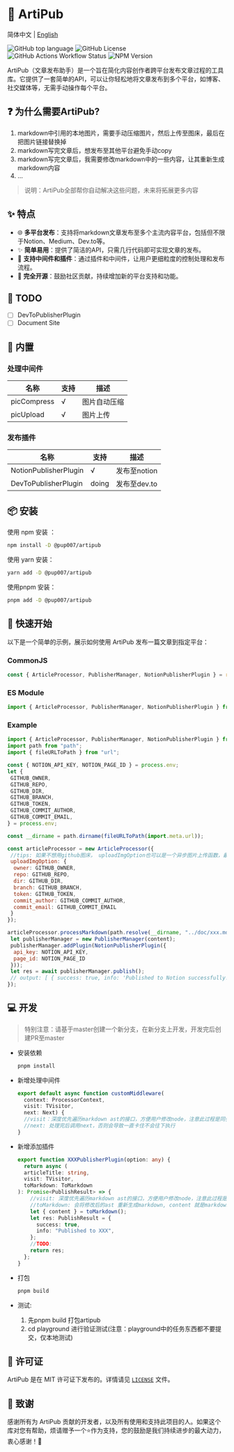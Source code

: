 # 🎉 ArtiPub
简体中文 | [English](./README.md)

![GitHub top language](https://img.shields.io/github/languages/top/Pup007/artipub)
![GitHub License](https://img.shields.io/github/license/Pup007/artipub)
![GitHub Actions Workflow Status](https://img.shields.io/github/actions/workflow/status/Pup007/artipub/release.yml)
![NPM Version](https://img.shields.io/npm/v/%40pup007%2Fartipub)

ArtiPub（文章发布助手）是一个旨在简化内容创作者跨平台发布文章过程的工具库。它提供了一套简单的API，可以让你轻松地将文章发布到多个平台，如博客、社交媒体等，无需手动操作每个平台。

## ❓ 为什么需要ArtiPub?
1. markdown中引用的本地图片，需要手动压缩图片，然后上传至图床，最后在把图片链接替换掉
2. markdown写完文章后，想发布至其他平台避免手动copy
3. markdown写完文章后，我需要修改markdown中的一些内容，让其重新生成markdown内容
4. ...

> 说明：ArtiPub全部帮你自动解决这些问题，未来将拓展更多内容

## ✨ 特点

- 🌐 **多平台发布**：支持将markdown文章发布至多个主流内容平台，包括但不限于Notion、Medium、Dev.to等。
- ✨ **简单易用**：提供了简洁的API，只需几行代码即可实现文章的发布。
- 🔌 **支持中间件和插件**：通过插件和中间件，让用户更细粒度的控制处理和发布流程。
- 📖 **完全开源**：鼓励社区贡献，持续增加新的平台支持和功能。

## 📌 TODO
- [ ] DevToPublisherPlugin
- [ ] Document Site

## 🔧 内置

### 处理中间件
|名称|支持|描述|
|--|--|--|
|picCompress|√|图片自动压缩|
|picUpload|√|图片上传|

### 发布插件
|名称|支持|描述|
|--|--|--|
|NotionPublisherPlugin|√|发布至notion|
|DevToPublisherPlugin|doing|发布至dev.to|


## 📦 安装

使用 npm 安装 ：

```bash
npm install -D @pup007/artipub
```

使用 yarn 安装：

```bash
yarn add -D @pup007/artipub
```

使用pnpm 安装：

```bash
pnpm add -D @pup007/artipub
```

## 🚀 快速开始

以下是一个简单的示例，展示如何使用 ArtiPub 发布一篇文章到指定平台：

### CommonJS 

```javascript
const { ArticleProcessor, PublisherManager, NotionPublisherPlugin } = require('@pup007/artipub');
```

### ES Module 

```javascript
import { ArticleProcessor, PublisherManager, NotionPublisherPlugin } from "@pup007/artipub"
```

### Example

```js
import { ArticleProcessor, PublisherManager, NotionPublisherPlugin } from "@pup007/artipub"
import path from "path";
import { fileURLToPath } from "url";

const { NOTION_API_KEY, NOTION_PAGE_ID } = process.env;
let {
 GITHUB_OWNER,
 GITHUB_REPO,
 GITHUB_DIR,
 GITHUB_BRANCH,
 GITHUB_TOKEN,
 GITHUB_COMMIT_AUTHOR,
 GITHUB_COMMIT_EMAIL,
} = process.env;

const __dirname = path.dirname(fileURLToPath(import.meta.url));

const articleProcessor = new ArticleProcessor({
 //tips: 如果不想用github图床， uploadImgOption也可以是一个异步图片上传函数，最后返回上传后的图片url也可以
 uploadImgOption: {
  owner: GITHUB_OWNER,
  repo: GITHUB_REPO,
  dir: GITHUB_DIR,
  branch: GITHUB_BRANCH,
  token: GITHUB_TOKEN,
  commit_author: GITHUB_COMMIT_AUTHOR,
  commit_email: GITHUB_COMMIT_EMAIL
 }
});

articleProcessor.processMarkdown(path.resolve(__dirname, "../doc/xxx.md")).then(async ({ content }) => {
 let publisherManager = new PublisherManager(content);
 publisherManager.addPlugin(NotionPublisherPlugin({
  api_key: NOTION_API_KEY,
  page_id: NOTION_PAGE_ID
 }));
 let res = await publisherManager.publish();
 // output: [ { success: true, info: 'Published to Notion successfully!' } ]
});

```

## 💻 开发

> 特别注意：请基于master创建一个新分支，在新分支上开发，开发完后创建PR至master

- 安装依赖
  ```bash
  pnpm install
  ```

- 新增处理中间件
  ```typescript
  export default async function customMiddleware(
    context: ProcessorContext,
    visit: TVisitor,
    next: Next) {
    //visit：深度优先遍历markdown ast的接口，方便用户修改node，注意此过程是同步的，如果想要异步处理，就先找到对应node，然后再添加异步处理，最后调用next。
    //next: 处理完后调用next，否则会导致一直卡住不会往下执行
  }
  ```
- 新增添加插件
  ```typescript
  export function XXXPublisherPlugin(option: any) {
    return async (
    articleTitle: string,
    visit: TVisitor,
    toMarkdown: ToMarkdown
  ): Promise<PublishResult> => {
      //visit: 深度优先遍历markdown ast的接口，方便用户修改node，注意此过程是同步的
      //toMarkdown: 会将修改后的ast 重新生成markdown, content 就是markdown 内容
      let { content } = toMarkdown();
      let res: PublishResult = {
        success: true,
        info: "Published to XXX",
      };
      //TODO:
      return res;
    };
  }
  ```

- 打包
  ```bash
  pnpm build
  ```

- 测试: 
  1. 先pnpm build 打包artipub
  2. cd playground 进行验证测试(注意：playground中的任务东西都不要提交，仅本地测试)

## 📄 许可证

ArtiPub 是在 MIT 许可证下发布的。详情请见 [`LICENSE`](./LICENSE) 文件。

## 🙏 致谢

感谢所有为 ArtiPub 贡献的开发者，以及所有使用和支持此项目的人。如果这个库对您有帮助，烦请赠予一个⭐️作为支持，您的鼓励是我们持续进步的最大动力，衷心感谢！🌹
